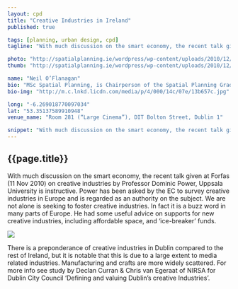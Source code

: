 ```yaml
---
layout: cpd
title: "Creative Industries in Ireland"
published: true

tags: [planning, urban design, cpd]
tagline: "With much discussion on the smart economy, the recent talk given at Forfas (11 Nov 2010) on creative industries by Professor Dominic Power, Uppsala University is instructive."

photo: "http://spatialplanning.ie/wordpress/wp-content/uploads/2010/12/map_600.jpg"
thumb: "http://spatialplanning.ie/wordpress/wp-content/uploads/2010/12/map_600.jpg"

name: "Neil O’Flanagan"
bio: "MSc Spatial Planning, is Chairperson of the Spatial Planning Graduate Network and lectures in Transport and Urban Design at DIT Environment and Planning"
bio-img: "http://m.c.lnkd.licdn.com/media/p/4/000/14c/07e/13b657c.jpg"

long: "-6.269018770097034"
lat: "53.35137589910948"
venue_name: "Room 281 (“Large Cinema”), DIT Bolton Street, Dublin 1"

snippet: "With much discussion on the smart economy, the recent talk given at Forfas (11 Nov 2010) on creative industries by Professor Dominic Power, Uppsala University is instructive."
---
```


## {{page.title}}

With much discussion on the smart economy, the recent talk given at Forfas (11 Nov 2010) on creative industries by Professor Dominic Power, Uppsala University is instructive. Power has been asked by the EC to survey creative industries in Europe and is regarded as an authority on the subject. We are not alone is seeking to foster creative industries. In fact it is a buzz word in many parts of Europe. He had some useful advice on supports for new creative industries, including affordable space, and ‘ice-breaker’ funds.

![](http://spatialplanning.ie/wordpress/wp-content/uploads/2010/12/map_600.jpg)

There is a preponderance of creative industries in Dublin compared to the rest of Ireland, but it is notable that this is due to a large extent to media related industries. Manufacturing and crafts are more widely scattered. For more info see study by Declan Curran & Chris van Egeraat of NIRSA for Dublin City Council ‘Defining and valuing Dublin’s creative Industries’.